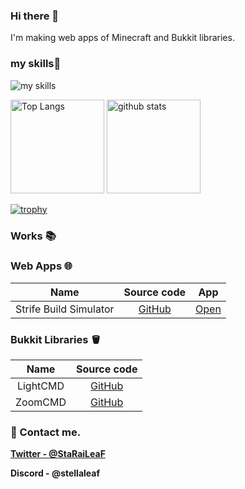 ### Hi there 👋
I'm making web apps of Minecraft and Bukkit libraries.
### my skills🌱
<img alt="my skills" src="https://skillicons.dev/icons?theme=light&perline=8&i=js,python,java,html,css,git,github" />

<p align="left"> 
  <img alt="Top Langs" height="150px" src="https://github-readme-stats.vercel.app/api/top-langs/?username=StellaLeaf&layout=compact&show_icons=true&theme=onedark" />
  <img alt="github stats" height="150px" src="https://github-readme-stats.vercel.app/api?username=StellaLeaf&theme=onedark&show_icons=ture" />
</p>

[![trophy](https://github-profile-trophy.vercel.app/?username=StellaLeaf&theme=onedark&column=8
)](https://github.com/ryo-ma/github-profile-trophy)

### Works 📚
### Web Apps 🌐
| Name | Source code | App |
| :----: | :----: | :----: |
| Strife Build Simulator | [GitHub](https://github.com/StellaLeaf/StrifeBuildSim) | [Open](https://stellaleaf.github.io/StrifeBuildSim/) |

### Bukkit Libraries 🪣
| Name | Source code |
| :------: | :------: |
| LightCMD | [GitHub](https://github.com/StellaLeaf/LightCMD) |
| ZoomCMD | [GitHub](https://github.com/StellaLeaf/ZoomCMD) |


### 📨 Contact me.
**[Twitter - @StaRaiLeaF](https://twitter.com/StaRaiLeaF)**

**Discord - @stellaleaf**
<!--
**StellaLeaf/StellaLeaf** is a ✨ _special_ ✨ repository because its `README.md` (this file) appears on your GitHub profile.

Here are some ideas to get you started:

- 🔭 I’m currently working on ...
- 🌱 I’m currently learning ...
- 👯 I’m looking to collaborate on ...
- 🤔 I’m looking for help with ...
- 💬 Ask me about ...
- 📫 How to reach me: ...
- 😄 Pronouns: ...
- ⚡ Fun fact: ...
-->
